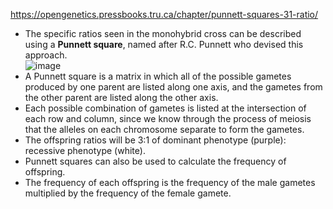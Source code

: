 https://opengenetics.pressbooks.tru.ca/chapter/punnett-squares-31-ratio/
- The specific ratios seen in the monohybrid cross can be described using a **Punnett square**, named after R.C. Punnett who devised this approach.    
![image](https://opengenetics.pressbooks.tru.ca/wp-content/uploads/sites/42/2020/11/ch1-pic9.png)    
- A Punnett square is a matrix in which all of the possible gametes produced by one parent are listed along one axis, and the gametes from the other parent are listed along the other axis.
- Each possible combination of gametes is listed at the intersection of each row and column, since we know through the process of meiosis that the alleles on each chromosome separate to form the gametes.
- The offspring ratios will be 3:1 of dominant phenotype (purple): recessive phenotype (white).
- Punnett squares can also be used to calculate the frequency of offspring.
- The frequency of each offspring is the frequency of the male gametes multiplied by the frequency of the female gamete.